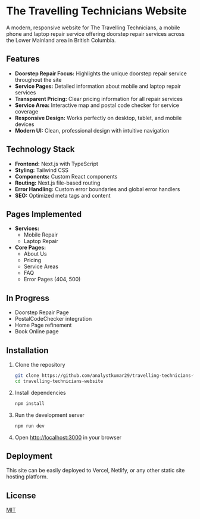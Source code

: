 # The Travelling Technicians Website

A modern, responsive website for The Travelling Technicians, a mobile phone and laptop repair service offering doorstep repair services across the Lower Mainland area in British Columbia.

## Features

- **Doorstep Repair Focus:** Highlights the unique doorstep repair service throughout the site
- **Service Pages:** Detailed information about mobile and laptop repair services
- **Transparent Pricing:** Clear pricing information for all repair services
- **Service Area:** Interactive map and postal code checker for service coverage
- **Responsive Design:** Works perfectly on desktop, tablet, and mobile devices
- **Modern UI:** Clean, professional design with intuitive navigation

## Technology Stack

- **Frontend:** Next.js with TypeScript
- **Styling:** Tailwind CSS
- **Components:** Custom React components
- **Routing:** Next.js file-based routing
- **Error Handling:** Custom error boundaries and global error handlers
- **SEO:** Optimized meta tags and content

## Pages Implemented

- **Services:**
  - Mobile Repair
  - Laptop Repair
- **Core Pages:**
  - About Us
  - Pricing
  - Service Areas
  - FAQ
  - Error Pages (404, 500)

## In Progress

- Doorstep Repair Page
- PostalCodeChecker integration
- Home Page refinement
- Book Online page

## Installation

1. Clone the repository
   ```bash
   git clone https://github.com/analystkumar29/travelling-technicians-website.git
   cd travelling-technicians-website
   ```

2. Install dependencies
   ```bash
   npm install
   ```

3. Run the development server
   ```bash
   npm run dev
   ```

4. Open [http://localhost:3000](http://localhost:3000) in your browser

## Deployment

This site can be easily deployed to Vercel, Netlify, or any other static site hosting platform.

## License

[MIT](LICENSE) 